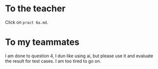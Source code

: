# To the teacher
Click on `pract 6a.md`.

# To my teammates
I am done to question 4, I dun like using ai, but please use it and evaluate the result for test cases. I am too tired to go on.